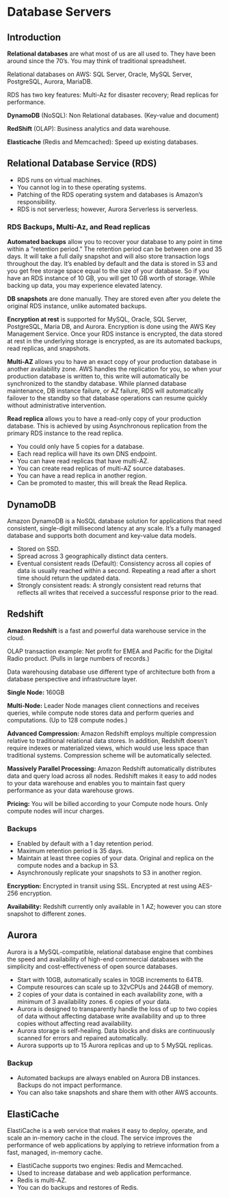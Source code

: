 # Database Servers

## Introduction

**Relational databases** are what most of us are all used to. They have been around since the 70’s. You may think of traditional spreadsheet.

Relational databases on AWS: SQL Server, Oracle, MySQL Server, PostgreSQL, Aurora, MariaDB.

RDS has two key features: Multi-Az for disaster recovery; Read replicas for performance.

**DynamoDB** (NoSQL): Non Relational databases. (Key-value and document)

**RedShift** (OLAP): Business analytics and data warehouse.

**Elasticache** (Redis and Memcached): Speed up existing databases.

## Relational Database Service (RDS)

*   RDS runs on virtual machines.
*   You cannot log in to these operating systems.
*   Patching of the RDS operating system and databases is Amazon’s responsibility.
*   RDS is not serverless; however, Aurora Serverless is serverless.

### RDS Backups, Multi-Az, and Read replicas

**Automated backups** allow you to recover your database to any point in time within a “retention period.” The retention period can be between one and 35 days. It will take a full daily snapshot and will also store transaction logs throughout the day. It’s enabled by default and the data is stored in S3 and you get free storage space equal to the size of your database. So if you have an RDS instance of 10 GB, you will get 10 GB worth of storage. While backing up data, you may experience elevated latency.

**DB snapshots** are done manually. They are stored even after you delete the original RDS instance, unlike automated backups. 

**Encryption at rest** is supported for MySQL, Oracle, SQL Server, PostgreSQL, Maria DB, and Aurora. Encryption is done using the AWS Key Management Service. Once your RDS instance is encrypted, the data stored at rest in the underlying storage is encrypted, as are its automated backups, read replicas, and snapshots.

**Multi-AZ** allows you to have an exact copy of your production database in another availability zone. AWS handles the replication for you, so when your production database is written to, this write will automatically be synchronized to the standby database. While planned database maintenance, DB instance failure, or AZ failure, RDS will automatically failover to the standby so that database operations can resume quickly without administrative intervention.

**Read replica** allows you to have a read-only copy of your production database. This is achieved by using Asynchronous replication from the primary RDS instance to the read replica. 

*   You could only have 5 copies for a database. 
*   Each read replica will have its own DNS endpoint.
*   You can have read replicas that have multi-AZ.
*   You can create read replicas of multi-AZ source databases.
*   You can have a read replica in another region.
*   Can be promoted to master, this will break the Read Replica.

## DynamoDB


Amazon DynamoDB is a NoSQL database solution for applications that need consistent, single-digit millisecond latency at any scale. It’s a fully managed database and supports both document and key-value data models.

*   Stored on SSD.
*   Spread across 3 geographically distinct data centers.
*   Eventual consistent reads (Default): Consistency across all copies of data is usually reached within a second. Repeating a read after a short time should return the updated data.
*   Strongly consistent reads: A strongly consistent read returns that reflects all writes that received a successful response prior to the read.

## Redshift

**Amazon Redshift** is a fast and powerful data warehouse service in the cloud.

OLAP transaction example: Net profit for EMEA and Pacific for the Digital Radio product. (Pulls in large numbers of records.)

Data warehousing database use different type of architecture both from a database perspective and infrastructure layer.

**Single Node:** 160GB

**Multi-Node:** Leader Node manages client connections and receives queries, while compute node stores data and perform queries and computations. (Up to 128 compute nodes.)

**Advanced Compression:** Amazon Redshift employs multiple compression relative to traditional relational data stores. In addition, Redshift doesn’t require indexes or materialized views, which would use less space than traditional systems. Compression scheme will be automatically selected.

**Massively Parallel Processing:** Amazon Redshift automatically distributes data and query load across all nodes. Redshift makes it easy to add nodes to your data warehouse and enables you to maintain fast query performance as your data warehouse grows.

**Pricing:** You will be billed according to your Compute node hours. Only compute nodes will incur charges.

### **Backups**

*   Enabled by default with a 1 day retention period.
*   Maximum retention period is 35 days. 
*   Maintain at least three copies of your data. Original and replica on the compute nodes and a backup in S3.
*   Asynchronously replicate your snapshots to S3 in another region.

**Encryption:** Encrypted in transit using SSL. Encrypted at rest using AES-256 encryption.

**Availability:** Redshift currently only available in 1 AZ; however you can store snapshot to different zones.

## Aurora

Aurora is a MySQL-compatible, relational database engine that combines the speed and availability of high-end commercial databases with the simplicity and cost-effectiveness of open source databases.

*   Start with 10GB, automatically scales in 10GB increments to 64TB.
*   Compute resources can scale up to 32vCPUs and 244GB of memory.
*   2 copies of your data is contained in each availability zone, with a minimum of 3 availability zones. 6 copies of your data.
*   Aurora is designed to transparently handle the loss of up to two copies of data without affecting database write availability and up to three copies without affecting read availability.
*   Aurora storage is self-healing. Data blocks and disks are continuously scanned for errors and repaired automatically.
*   Aurora supports up to 15 Aurora replicas and up to 5 MySQL replicas.

### Backup

*   Automated backups are always enabled on Aurora DB instances. Backups do not impact performance.
*   You can also take snapshots and share them with other AWS accounts.

## ElastiCache

ElastiCache is a web service that makes it easy to deploy, operate, and scale an in-memory cache in the cloud. The service improves the performance of web applications by applying to retrieve information from a fast, managed, in-memory cache.

*   ElastiCache supports two engines: Redis and Memcached. 
*   Used to increase database and web application performance.
*   Redis is multi-AZ. 
*   You can do backups and restores of Redis.
